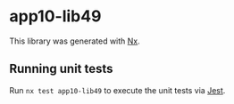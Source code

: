 # app10-lib49

This library was generated with [Nx](https://nx.dev).

## Running unit tests

Run `nx test app10-lib49` to execute the unit tests via [Jest](https://jestjs.io).
